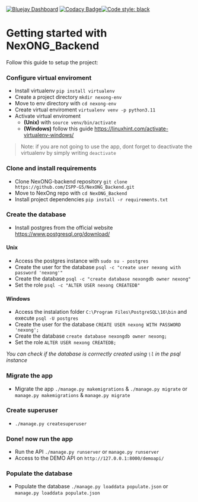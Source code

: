 [![Bluejay Dashboard](https://img.shields.io/badge/Bluejay-Dashboard_05-blue.svg)](http://dashboard.bluejay.governify.io/dashboard/script/dashboardLoader.js?dashboardURL=https://reporter.bluejay.governify.io/api/v4/dashboards/tpa-ISPP-2024-GH-ISPP-G5_NexONG_Backend/main) [![Codacy Badge](https://app.codacy.com/project/badge/Grade/1f8b66f6985f491885213d03ba711707)](https://app.codacy.com/gh/ISPP-G5/NexONG_Backend/dashboard?utm_source=gh&utm_medium=referral&utm_content=&utm_campaign=Badge_grade)[![Code style: black](https://img.shields.io/badge/code%20style-black-000000.svg)](https://github.com/psf/black)

# Getting started with NexONG_Backend

Follow this guide to setup the project:

### Configure virtual enviroment
- Install virtualenv `pip install virtualenv`
- Create a project directory `mkdir nexong-env`
- Move to env directory with `cd nexong-env`
- Create virtual enviroment `virtualenv venv -p python3.11`
- Activate virtual enviroment
    - **(Unix)** with `source venv/bin/activate` 
    - **(Windows)** follow this guide https://linuxhint.com/activate-virtualenv-windows/
> Note: if you are not going to use the app, dont forget to deactivate the virtualenv by simply writing `deactivate`
  
### Clone and install requirements
- Clone NexONG-backend repository `git clone https://github.com/ISPP-G5/NexONG_Backend.git`
- Move to NexOng repo with `cd NexONG_Backend`
- Install project dependencies `pip install -r requirements.txt`

### Create the database
- Install postgres from the official website https://www.postgresql.org/download/
#### Unix
- Access the postgres instance with `sudo su - postgres`
- Create the user for the database `psql -c "create user nexong with password 'nexong'"`
- Create the database `psql -c "create database nexongdb owner nexong"`
- Set the role `psql -c "ALTER USER nexong CREATEDB"`

#### Windows
- Access the instalation folder `C:\Program Files\PostgreSQL\16\bin` and execute `psql -U postgres`
- Create the user for the database `CREATE USER nexong WITH PASSWORD 'nexong';`
- Create the database `create database nexongdb owner nexong;`
- Set the role `ALTER USER nexong CREATEDB;`

_You can check if the database is corrrectly created using `\l` in the psql instance_

### Migrate the app
- Migrate the app `./manage.py makemigrations` & `./manage.py migrate` or `manage.py makemigrations` & `manage.py migrate`

### Create superuser
- `./manage.py createsuperuser`

### Done! now run the app
- Run the API `./manage.py runserver` or `manage.py runserver`
- Access to the DEMO API on `http://127.0.0.1:8000/demoapi/`

### Populate the database
- Populate the database `./manage.py loaddata populate.json` or `manage.py loaddata populate.json`
